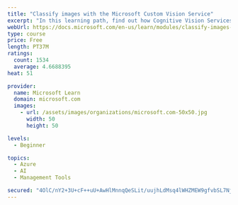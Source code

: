 ```yaml
---
title: "Classify images with the Microsoft Custom Vision Service"
excerpt: "In this learning path, find out how Cognitive Vision Services detects faces, tags and classifies images, and identifies objects."
webUrl: https://docs.microsoft.com/en-us/learn/modules/classify-images-with-custom-vision-service/
type: course
price: Free
length: PT37M
ratings:
  count: 1534
  average: 4.6688395
heat: 51

provider:
  name: Microsoft Learn
  domain: microsoft.com
  images:
    - url: /assets/images/organizations/microsoft.com-50x50.jpg
      width: 50
      height: 50

levels:
  - Beginner

topics:
  - Azure
  - AI
  - Management Tools

secured: "4OlC/nY2+3U+cF++uU+AwHlMnnqQeSLit/uujhLdMsq4lWHZMEW9gfvbSL7NjTFCsZXPgsfkvzCHn1PkhY/5YaSyRFlPr3S61geDOT505DYMxth0o2w+4TSHb+8xWZ4DRt+eVwqJ09ZB38LrsE+U47e6PhBglj4Vov0H1PPjSmHkTVDL43eKhyYuuHizfkdnjGCKsHLn/RI1vBCO196NXE34oDAjK/yBmG9EV4E94nhv1JAd1xQsPQS6RelmL26Mk2u8+XaGf+Fk8q2tfvVwqvINeuJzvnDsbBCTSFIzU9k1F1OIxRXMQTip7t8tmXymZrufr6PRtyYGbPPdOfQaIIkVOQ4lbAVLKbbRn9Xl6gpGPlqgudriY2H7NxPpTGp6p6t7oTOD8v+XcARDeiPahSU0ycN9bz0hdKHfb0BrVV8=;jRMGv4/a17tjAv0rDDK5BA=="
---
```


